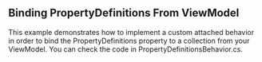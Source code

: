 ## Binding PropertyDefinitions From ViewModel
This example demonstrates how to implement a custom attached behavior in order to bind the PropertyDefinitions property to a collection from your ViewModel. You can check the code in PropertyDefinitionsBehavior.cs.

[//]: <KeyWords: attached, behavior, binding, property, definitions, viewmodel>